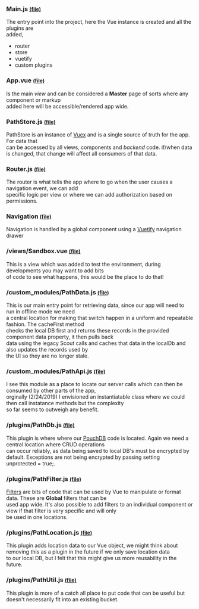 ### **Main.js <small>[(file)](../src/Main.js)</small>**
The entry point into the project, here the Vue instance is created and all the plugins are  
added, 
- router
- store
- vuetify
- custom plugins 
### **App.vue <small>[(file)](../src/app.vue)</small>**
Is the main *view* and can be considered a **Master** page of sorts where any component or markup  
added here will be accessible/rendered app wide. 
### **PathStore.js <small>[(file)](../src/PathStore.js)</small>**
PathStore is an instance of [Vuex](https://vuex.vuejs.org/) and is a single source of truth for the app. For data that  
 can be accessed by all views, components and *backend* code. if/when data is changed, that change will affect all consumers of that data.
### **Router.js <small>[(file)](../src/Router.js)</small>**
The router is what tells the app where to go when the user causes a navigation event, we can add  
specific logic per view or where we can add authorization based on permissions. 
### **Navigation <small>[(file)](../src/components/global/PathNavigation.vue)</small>**
Navigation is handled by a global component using a [Vuetify](https://vuetifyjs.com/en/components/navigation-drawers#navigation-drawer)
navigation drawer
### **/views/Sandbox.vue <small>[(file)](../src/views/Sandbox.vue)</small>**
This is a view which was added to test the environment, during developments you may want to add bits  
of code to see what happens, this would be the place to do that!
### **/custom_modules/PathData.js <small>[(file)](../src/custom_modules/PathData.js)</small>**
This is our main entry point for retrieving data, since our app will need to run in offline mode we need  
a central location for making that switch happen in a uniform and repeatable fashion. The cacheFirst method   
checks the local DB first and returns these records in the provided component data property, it then pulls back  
data using the legacy Scout calls and caches that data in the localDb and also updates the records used by  
the UI so they are no longer stale. 
### **/custom_modules/PathApi.js <small>[(file)](../src/custom_modules/PathApi.js)</small>**
I see this module as a place to locate our server calls which can then be consumed by other parts of the app,  
orginally (2/24/2019) I envisioned an instantiatable class where we could then call instatance methods but the complexity  
so far seems to outweigh any benefit. 
### **/plugins/PathDb.js <small>[(file)](../src/plugins/PathDb.js)</small>**
This plugin is where where our [PouchDB](https://pouchdb.com/) code is located. Again we need a central location where CRUD operations  
can occur reliably, as data being saved to local DB's must be encrypted by default. Exceptions are not being encrypted by passing setting  
unprotected = true;. 
### **/plugins/PathFilter.js <small>[(file)](../src/plugins/PathFilter.js)</small>**
[Filters](https://vuejs.org/v2/guide/filters.html) are bits of code that can be used by Vue to manipulate or format data. These are **Global** filters that can be  
 used app wide. It's also possible to add filters to an individual component or view if that filter is very specific and will only  
 be used in one locations.
### **/plugins/PathLocation.js <small>[(file)](../src/plugins/PathLocation.js)</small>**
This plugin adds location data to our Vue object, we might think about removing this as a plugin in the future if we only save location data  
to our local DB, but I felt that this might give us more reusability in the future.
### **/plugins/PathUtil.js <small>[(file)](../src/plugins/PathUtil.js)</small>**
This plugin is more of a catch all place to put code that can be useful but doesn't necessarily fit into an existing bucket. 
